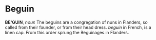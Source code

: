 # Beguin

**BE'GUIN**, _noun_ The beguins are a congregation of nuns in Flanders, so called from their founder, or from their head dress. _beguin_ in French, is a linen cap. From this order sprung the Beguinages in Flanders.